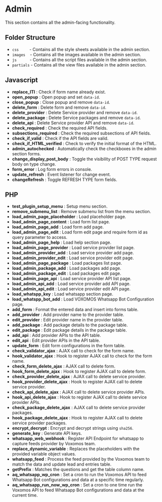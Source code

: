 # Admin

This section contains all the admin-facing functionality.

## Folder Structure

- `css`  &nbsp;  &nbsp;  &nbsp;  &nbsp; - Contains all the style sheets available in the admin section.
- `images` &nbsp;  &nbsp;- Contains all the images available in the admin section.
- `js` &nbsp;  &nbsp;  &nbsp;  &nbsp;  &nbsp;  - Contains all the script files available in the admin section.
- `partials` - Contains all the view files available in the admin section.

## Javascript 

- **replace_ITI** : Check if form name already exist.
- **open_popup** : Open popup and set `data-id`.
- **close_popup** : Close popup and remove `data-id`.
- **delete_form** : Delete form and remove `data-id`.
- **delete_provider** : Delete Service provider and remove `data-id`.
- **delete_package** : Delete Service packages and remove `data-id`.
- **delete_api** : Delete Service provider API and remove `data-id`.
- **check_required** : Check the required API fields.
- **subsections_required** : Check the required subsections of API fields.
- **check_if_valid** : Check if the API fields are valid.
- **check_if_HTML_verified** : Check to verify the initial format of the HTML.
- **admin_autochecked** : Automatically check the checkboxes in the admin section forms.
- **change_display_post_body** : Toggle the visibility of POST TYPE request body on type change.
- **form_error** : Log form errors in console.
- **update_refresh** : Event listener for change event.
- **changeRefresh** : Toggle REFRESH TYPE form fields.

## PHP

- **test_plugin_setup_menu** : Setup menu section.
- **remove_submenu_list** : Remove submenu list from the menu section.
- **load_admin_page_placeholder** : Load placeholder page.
- **load_admin_page_content** : Load form list page.
- **load_admin_page_add** : Load form add page.
- **load_admin_page_edit** : Load form edit page and require form id as query parameter to access.
- **load_admin_page_help** : Load help section page.
- **load_admin_page_provider** : Load service provider list page.
- **load_admin_provider_add** : Load service provider add page.
- **load_admin_provider_edit** : Load service provider edit page.
- **load_admin_page_package** : Load packages list page.
- **load_admin_package_add** : Load packages add page.
- **load_admin_package_edit** : Load packages edit page.
- **load_admin_page_api** : Load service provider API list page.
- **load_admin_api_add** : Load service provider add API page.
- **load_admin_api_edit** : Load service provider edit API page.
- **load_whatspp_key** : Load whatsapp section page.
- **load_whatspp_bot_add** : Load VOXOMOS Whatsapp Bot Configuration page.
- **add_form** : Format the entered data and insert into forms table.
- **add_provider** : Add provider name to the provider table.
- **edit_provider** : Edit provider name in the provider table.
- **add_package** : Add package details to the package table.
- **edit_package** : Edit package details in the package table.
- **add_api** : Add provider APIs to the API table.
- **edit_api** : Edit provider APIs in the API table.
- **update_form** : Edit form configurations in the form table.
- **check_validator_ajax** : AJAX call to check for the form name.
- **hook_validator_ajax** : Hook to register AJAX call to check for the form name.
- **check_form_delete_ajax** : AJAX call to delete form.
- **hook_form_delete_ajax** : Hook to register AJAX call to delete form.
- **check_provider_delete_ajax** : AJAX call to delete service provider.
- **hook_provider_delete_ajax** : Hook to register AJAX call to delete service provider.
- **check_api_delete_ajax** : AJAX call to delete service provider APIs.
- **hook_api_delete_ajax** : Hook to register AJAX call to delete service provider APIs.
- **check_package_delete_ajax** : AJAX call to delete service provider packages.
- **hook_package_delete_ajax** : Hook to register AJAX call to delete service provider packages.
- **encrypt_decrypt** : Encrypt and decrypt strings using `sha256`.
- **generate_key** : Generate API keys.
- **whatsapp_web_webhook** : Register API Endpoint for whatsapp to capture feeds provider by Voxomos team.
- **replace_dynamic_variable** : Replaces the placeholders with the provided variable object values.
- **whatsapp_feed** : Process the feed provided by the Voxomos team to match the data and update lead and entries table.
- **getPrefix** : Matches the questions and get the table column name.
- **aq_whatsapp_wp_cron** : Set a cron to run the Voxomos API to feed Whatsapp Bot configurations and data at a specific time regularly.
- **aq_whatsapp_run_now_wp_cron** : Set a cron to one time run the Voxomos API to feed Whatsapp Bot configurations and data at the current time.
